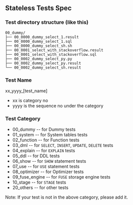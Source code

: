 
## Stateless Tests Spec

### Test directory structure (like this)

```
00_dummy/
├── 00_0000_dummy_select_1.result
├── 00_0000_dummy_select_1.sql
├── 00_0000_dummy_select_sh.sh
├── 00_0001_select_with_stackoverflow.result
├── 00_0001_select_with_stackoverflow.sql
├── 00_0002_dummy_select_py.py
├── 00_0002_dummy_select_py.result
└── 00_0002_dummy_select_sh.result
```

### Test Name

xx_yyyy_[test_name]
* xx is category no
* yyyy is the sequence no under the category

### Test Category

* 00_dummy -- for Dummy tests
* 01_system -- for System tables tests
* 02_function -- for Function tests
* 03_dml -- for `SELECT`, `INSERT`, `UPDATE`, `DELETE` tests
* 04_explain -- for `EXPLAIN` tests
* 05_ddl -- for DDL tests
* 06_show -- for `SHOW` statement tests
* 07_use -- for `USE` statement tests
* 08_optimizer -- for Optimizer tests
* 09_fuse_engine -- for `FUSE` storage engine tests
* 10_stage -- for `STAGE` tests
* 20_others -- for other tests

Note: If your test is not in the above category, please add it.



